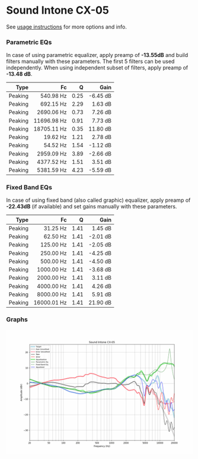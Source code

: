# Sound Intone CX-05
See [usage instructions](https://github.com/jaakkopasanen/AutoEq#usage) for more options and info.

### Parametric EQs
In case of using parametric equalizer, apply preamp of **-13.55dB** and build filters manually
with these parameters. The first 5 filters can be used independently.
When using independent subset of filters, apply preamp of **-13.48 dB**.

| Type    | Fc          |    Q | Gain     |
|--------:|------------:|-----:|---------:|
| Peaking | 540.98 Hz   | 0.25 | -6.45 dB |
| Peaking | 692.15 Hz   | 2.29 | 1.63 dB  |
| Peaking | 2690.06 Hz  | 0.73 | 7.26 dB  |
| Peaking | 11696.98 Hz | 0.91 | 7.73 dB  |
| Peaking | 18705.11 Hz | 0.35 | 11.80 dB |
| Peaking | 19.62 Hz    | 1.21 | 2.78 dB  |
| Peaking | 54.52 Hz    | 1.54 | -1.12 dB |
| Peaking | 2959.09 Hz  | 3.89 | -2.66 dB |
| Peaking | 4377.52 Hz  | 1.51 | 3.51 dB  |
| Peaking | 5381.59 Hz  | 4.23 | -5.59 dB |

### Fixed Band EQs
In case of using fixed band (also called graphic) equalizer, apply preamp of **-22.43dB**
(if available) and set gains manually with these parameters.

| Type    | Fc          |    Q | Gain     |
|--------:|------------:|-----:|---------:|
| Peaking | 31.25 Hz    | 1.41 | 1.45 dB  |
| Peaking | 62.50 Hz    | 1.41 | -2.01 dB |
| Peaking | 125.00 Hz   | 1.41 | -2.05 dB |
| Peaking | 250.00 Hz   | 1.41 | -4.25 dB |
| Peaking | 500.00 Hz   | 1.41 | -4.50 dB |
| Peaking | 1000.00 Hz  | 1.41 | -3.68 dB |
| Peaking | 2000.00 Hz  | 1.41 | 3.11 dB  |
| Peaking | 4000.00 Hz  | 1.41 | 4.26 dB  |
| Peaking | 8000.00 Hz  | 1.41 | 5.91 dB  |
| Peaking | 16000.01 Hz | 1.41 | 21.90 dB |

### Graphs
![](./Sound%20Intone%20CX-05.png)